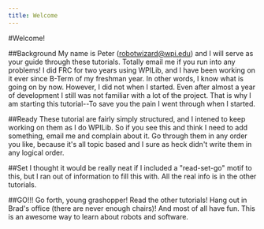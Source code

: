 ```yaml
---
title: Welcome
---
```

#Welcome!

##Background
My name is Peter (robotwizard@wpi.edu) and I will serve as your guide through these tutorials. Totally email me if you run into any problems! I did FRC for two years using WPILib, and I have been working on it ever since B-Term of my freshman year. In other words, I know what is going on by now. However, I did not when I started. Even after almost a year of development I still was not familiar with a lot of the project. That is why I am starting this tutorial--To save you the pain I went through when I started.

##Ready
These tutorial are fairly simply structured, and I intened to keep working on them as I do WPILib. So if you see this and think I need to add something, email me and complain about it. Go through them in any order you like, because it's all topic based and I sure as heck didn't write them in any logical order.

##Set
I thought it would be really neat if I included a "read-set-go" motif to this, but I ran out of information to fill this with. All the real info is in the other tutorials.

##GO!!!
Go forth, young grashopper! Read the other tutorials! Hang out in Brad's office (there are never enough chairs)! And most of all have fun. This is an awesome way to learn about robots and software.
